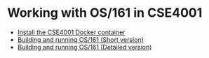 # Working with OS/161 in CSE4001

- [Install the CSE4001 Docker container](./RunningOS161_DockerDesktop.md)
- [Building and running OS/161 (Short version)](./buildOS161-short.md)
- [Building and running OS/161 (Detailed version)](./build-kernel-detailed.md)
